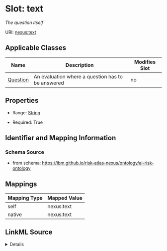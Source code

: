 

# Slot: text


_The question itself_





URI: [nexus:text](https://ibm.github.io/risk-atlas-nexus/ontology/text)



<!-- no inheritance hierarchy -->





## Applicable Classes

| Name | Description | Modifies Slot |
| --- | --- | --- |
| [Question](Question.md) | An evaluation where a question has to be answered |  no  |







## Properties

* Range: [String](String.md)

* Required: True





## Identifier and Mapping Information







### Schema Source


* from schema: https://ibm.github.io/risk-atlas-nexus/ontology/ai-risk-ontology




## Mappings

| Mapping Type | Mapped Value |
| ---  | ---  |
| self | nexus:text |
| native | nexus:text |




## LinkML Source

<details>
```yaml
name: text
description: The question itself
from_schema: https://ibm.github.io/risk-atlas-nexus/ontology/ai-risk-ontology
rank: 1000
alias: text
owner: Question
domain_of:
- Question
range: string
required: true

```
</details>